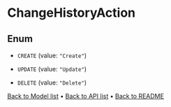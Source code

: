

# ChangeHistoryAction

## Enum


* `CREATE` (value: `"Create"`)

* `UPDATE` (value: `"Update"`)

* `DELETE` (value: `"Delete"`)



[Back to Model list](../README.md#documentation-for-models) &#8226; [Back to API list](../README.md#documentation-for-api-endpoints) &#8226; [Back to README](../README.md)


